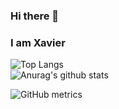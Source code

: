 ### Hi there 👋
### I am Xavier

<!--![GitHub User's stars](https://img.shields.io/github/stars/xk2800?style=social)-->
![Top Langs](https://github-readme-stats.vercel.app/api/top-langs/?username=xk2800&layout=compact)
<br>
![Anurag's github stats](https://github-readme-stats.vercel.app/api?username=xk2800&show_icons=true&theme=cobalt)

![GitHub metrics](https://metrics.lecoq.io/xk2800)  

<!--
**xk2800/xk2800** is a ✨ _special_ ✨ repository because its `README.md` (this file) appears on your GitHub profile.

Here are some ideas to get you started:

- 🔭 I’m currently working on ...
- 🌱 I’m currently learning ...
- 👯 I’m looking to collaborate on ...
- 🤔 I’m looking for help with ...
- 💬 Ask me about ...
- 📫 How to reach me: ...
- 😄 Pronouns: ...
- ⚡ Fun fact: ...
##### 🔭 I’m currently working on my Final Year Project
-->
